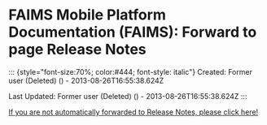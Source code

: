 FAIMS Mobile Platform Documentation (FAIMS): Forward to page Release Notes
==========================================================================

::: {style="font-size:70%; color:#444; font-style: italic"}
Created: Former user (Deleted) () - 2013-08-26T16:55:38.624Z

Last Updated: Former user (Deleted) () - 2013-08-26T16:55:38.624Z
:::

[If you are not automatically forwarded to Release Notes, please click
here!](Release%20Notes.html)
